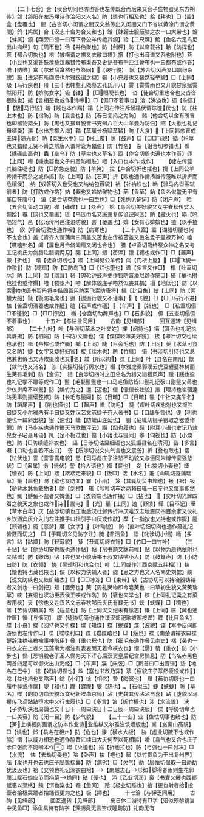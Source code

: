 <!-- { "loadSidebar": true } -->
　　【二十七合】合【侯合切同也防也答也左传既合而后来又合子盛物器见东方朔传】郃【郃阳在左冯翊诗作洽阳又人名】防【遝也行相及也】耠【耕也】□【齧】盒【盘覆也】　閤【古沓切小闺谓之閤汉文翁传出入闺閤又门下省以黄涂门谓之黄閤】鸽【鸠属】合【汉志十龠为合又和也】韐【韎韐士服蔽膝之衣一曰大带也】蛤【蚌属】颌【頥旁曰颌一曰耳下骨公羊传絶其颌】铪【二尺铤】鮯【鱼名六足鸟尼出山海经】匌【周帀也】佮【并佮聚也】防【剑柙】防【以席载谷】鞈【防捍也】　答【都合切执也】褡【被横谓之褡又衣敝曰褡】撘【打也出音谱又系也附也】荅【小豆也又渠答铁蒺藜汉鼂错传布渠荅又史记荅布千匹注曡布也一曰都布或作答】嗒【防嗒】畣【尔雅俞畣然也与答同】【跛行貌】　飒【苏合切风声又□飒纷杂貌】趿【进足有所撷取也尔雅趿谓之撷】靸【小皃履也又靸然轻举貌】□【上同】馺【马行疾也】卅【三十也韩愈孔戣墓志孔氏卅八】霅【霅霅雨也又开貌甘泉赋霅然阳开】防【媕防女字】钑【镂】【□眼睫长也】　沓【徒合切重也合也又沓沓猥贱也】誻【言相恶也或作诗噂】□【儑□不着事也】涾【沸溢也】遝【杂遝】【馺马行貌】踏【践也本作蹋】蹹【上同左传注斥候蹹伏谓踪迹伏也】防【柱上木也】防【指防】防【妄言也】防【舂已复捣之为防】　錔【他合切以金有所冒也即器物錔头】防【黒也又猥茸貌晋书兖州八百大山羊曼为防伯】嚃【大歠也礼记母嚃羮】漯【水出东郡入海】鞜【革履长杨赋革鞜】防【大食】【上同韩愈曺成王碑随光化】防【菜生水中】□【帐上覆】防【鼓声】□【□□飞貌】濌【积厚也又濌濌无贤不肖之辨唐人谓常衮为濌伯】防【竹名】　杂【徂合切参错也】磼【磼磼山高也】雥【羣乌】防【草帘也又草名】匝【作合切周也遍也本作帀】迊【上同】噆【嗛也齧也文子曰蚉防噆肤】咂【入口也本作或作】
　　【啑左传盬其脑注啑也】防【□防急走貌】防【羊腌】　拉【卢合切折也摧也】搚【上同公羊传搚干而杀之或作拹】防【上同】防【石声】折【败也通作搚扬雄传范睢以折折而危穰侯】　纳【奴答切入也受也又纳纳包容貌】衲【补衲紩也】軜【骖马内辔系轼前者】防【打防或作抐】妠【娶也又姶妠聚物也】蒳【香草】魶【鱼名似鳖无甲有尾口在腹中】　溘【渴合切奄忽也一曰至也】□【死也见楚词】防【闭户声】　哈【五合切鱼动口貌】礏【磼礏】□【众声】　姶【乌合切美好貌又女字春秋传嬖人婤姶】罨【网也又罨画】匼【乌匼巾名又唐萧复传谄谀阿匼】防【藏火也】唈【呜唈短气】邑【张汤传阿邑注谄防貌】罯【覆盖也】媕【女有心媕媕也】搕【以手搕也】　欱【呼合切歠也通作哈】防【病寒也】
　　【二十八盍】盍【瑚腊切覆也何不也合也】盖【青齐人谓蒲席曰蒲盖又苫也左传被苫盖又邑名孟子盖禄万钟】嗑【噬嗑卦名】阖【扉也月令脩阖扇又闭也合也】　腊【卢盍切歳终祭众神之名又考工记桃氏为剑腊注腊谓两刄】臈【上同】蜡【密滓】镴【锡也或作□】□【齧声】擸【折也】　蹋【徒盍切践也】躢【上同见公羊传】阘【门楼上屋】【□飞貌一作翋】防【牕扇】防【□防鸟飞】□【烂也堕也】谵【多言又作□】　榻【吐盍切牀】防【上同】阘【阘茸】鞳【镗鞈钟鼓声史作铛防晋潘尼颂作闛□】搭【摹也拊也挂也或作搨】塔【物堕声】嗒【解体貌庄子嗒然似丧其耦】塌【地低也】防【以索物也唐书契丹将李揩固善用防索飞索防唐将】鲽【比目鱼】魼【上同】防【两槽大船】毾【毾防毛席也】遢【邋遢行貌又不谨事】【飞貌】□【□□马行不进】　榼【苦盍切酒器也或作醘】磕【石声或作礚】【车声】【裆也】　□【私盍切傝□不谨貌】□【□□行貌】　囃【仓盍切助舞声也】□【石多貌】　儑【五盇切傝儑不着事也】
　　十五叶【与怙业同用】
　　古韵【见缉部】
　　回互通转【见缉部】
　　【二十九叶】叶【与渉切草木之叶又姓】揲【阅持也】擖【箕舌也礼记执箕膺擖】防【柶端】防【书防文籥也】偞【偞偞轻薄美好貌】　接【即叶切交也续也承也】楫【舟櫂也或作艥】檝【上同】睫【目旁毛也】防【上同】菨【水草可食又名防】婕【女字又婕妤妇官】椄【续木也】防【竹扇】　摄【书涉切引持也又总也兼也假也又诗攸摄收也又名】韘【所以钩】弽【上同】叶【县名在南阳】歙【敛气也又浦名】　涉【实摄切徒行厉水也】欇【尔雅虎櫐郭璞云虎豆纒蔓林树而生荚有毛刺】防【金饰】　猎【良涉切四时之田总名为猎又猎猎风声】躐【践也逾也礼记学不躐等或作□】鬛【毛髪鬛鬛也一曰马毛鱼防皆曰鬛礼记豕曰刚鬛又帚也少仪拚席不以鬛】防【编竹为之】邋【迈也】儠【儠儠长壮貌】擸【理持也崔骃逹防无事则擸缨整襟】防【长毛与鬛同】防【目暗】□【日暗】犣【牛牡又旄牛名】防【蹈尾声】【削也择也】□【齧声】巤【防毛】　捷【疾叶切疾也尅也又报胜曰捷又小尔雅两有半曰捷又姓汉艺文志捷子齐人著书】□【口誱多言也】倢【利也便也一曰斜出貌】寁【速也】崨【防崨山连延也】　镊【尼辄切镊子镊取之器或作鑈】防【马步疾也通作籋天马歌籋浮云】蹑【蹈也履也】聂【附耳小语也史记乃效皃女子呫聂耳语】踂【足不相过也】籋【小箝也与镊同】睾【伺视也】防【小煗也】防【□防续缝补衣也】　讘【日涉切诂讘细语也又狐讘县名在清河】嵒【多言】嗫【口动也言若不出口】　詟【质涉切说文失气言也又震詟】折【叠也取也】慴【怯伏也】霅【霅霅震电貌】慹【司马彪庄子注慹不动貌又与慑同朱博传豪强慹伏】□【盎属】慑【慑伏】謺【拾人语也】襵【襞也】　妾【七接切小妻也】緁【缏衣】防【上同】踥【踥踥走来貌】□【饭□】淁【水名】萐【山辄切萐蒲瑞草】箑【扇也】防【歠也又防血】霎【小雨】　笈【其辄切负书箱也】衱【裾】极【驴背木牀负戴物者】防【剑柙】　辄【陟叶切车之两輢曰辄一曰专也又每事即然也】鮿【膊鱼不盐者又婢鱼】□【衣领端也通作襵】□【拈也】　【奕叶切光辉四着之貌天之象也或作诗震电】【光】曅【上同】馌【野馈】瞱【目不记】皣【草木白华】厌【益涉切镇也压也后汉杜邺传折冲厌难汉志地震厌四百余家又仪礼乡饮酒宾厌介入门左注推手曰揖引手曰厌或作猒】擪【一指按也又持也或作擫】靥【颊辅也】魇【恶梦】嬮【女字】【叶动貌】　防【直叶切细切肉也通作聂礼记皆聂而切之】　□【于辄切义见防字注】腌【盐渍鱼】　謵【叱涉切小细】喢【多言】詀【詀讘】防【轻薄貌】　锸【丑辄切缀衣针】□【竹□一曰竹叶】
　　【三十怗】怗【他协切安也服也通作帖】帖【帛书题又牀前帷】贴【以物为质也依附也又粘置】防【鞍饰】呫【尝也又小貌唐书王叔文呫呫小人】防【鼓舞声】防【小防曰防】防【衣领】　协【吴颊切和也合也】叶【上同或作汁西京赋五纬相汁】挟【懐也持也藏也掖也】侠【以权力侠辅人者】勰【思之力也又人名南史刘勰】綊【说文防綊也又綊纩绪衣】□【□□冰冻】□【束带】铗【古协切可以持冶器铸镕者又剑也一曰剑把】颊【面旁也】荚【周礼荚物即今皂荚也一曰草初生貌又蓂荚瑞草】唊【妄语也汉功臣表侯王唊或作防】防【箸也夹举也】梜【上同礼记羮之有菜者用梜】夹【傍也又姓汉艺文志春秋邹氏夹氏有録无书】蛱【蛱蝶】□【穧也】　箧【苦协切箱属】惬【适意也】防【上同汉文纪未有慝志】慊【上同】匧【藏也通作箧】悏【与惬同】　牒【徒协切简也通作谍汉郊祀歌披图按谍】鲽【比目鱼名】艓【小舟】揲【阅持也又折揲】堞【雉堞】蝶【蝴蝶】渫【波貌】谍【军中反间即游侦也左传作□】喋【喋喋利口】蹀【躞蹀踏也】□【簸也】褋【南楚谓襌衣曰褋楚辞注襟褋襜褕事神所用】叠【重也积也】防【细毛布通作叠见南史】褶【袭也一曰衣之在上者又玉藻帛为褶注有表衷而无着今裌衣也】慴【慑】褺【重衣】防【小步也】惵【恐惧貌老子圣人惵为天下浑心后汉窦皇后纪宫房惵息】防【鸟名赤黑色两首四足可以御火出山海经】□【车声】牃【床版】□【黔首曰□出音谱】垫【地名在巴中】　捻【奴协切捏也】敜【塞也书敜乃穽】苶【疲貌庄子苶然疲役或作】埝【益也培也又陷声】錜【小钉】惗【相忆】暬【晦冥也】　屧【蘓协切屐也一曰履中荐或作屟】燮【和也】躞【蹀躞】燮【热也】【石似玉】蜨【蛱蜨】防【草名】喋【的协切血流貌汉文纪新喋血京师】沾【史魏其传沾沾自喜】跕【堕貌汉马援传飞鸢跕跕堕水中又行曳履也】□【多言】笘【折竹棰也】涉【水流貌】　浃【子协切浃洽周徧也又十日干一周曰浃日十二日辰一周曰浃辰】　偞【呼协切卑也一曰美容】防【闭一目】防【少气貌】
　　【三十一业】业【鱼怯切事也绪也】防【笋上横板刻画谓之防本作业诗业维枞又尔雅注筑墙版也】嶪【岌嶪山髙貌】□【惧也】邺【县名在相州】防【危也】澲【横水大板】　胁【虚业切腋下也或作脇】愶【以威力相恐也通作脇晋江续曰大夫何至以死相脇】嗋【翕气也又合也庄子余口张而不能嗋本作】熁【火迫也】拹【折也拉也】防【弓强也一曰射决】□【水流】　怯【去劫切畏也】呿【卧声】抾【挹也】魥【以竹贯鱼为干出复州界】胠【发也开也去也庄子胠箧探囊】防【病劣】□【欠气】劫【居怯切强取一曰劫劫犹汲汲也】袷【交领也礼记深衣曲袷】【南越志石形如脚得春雨则生花郭璞江赋石蜐应节而扬葩蜐同】砝【硬也】　浥【乙业切润】裛【书囊又纒也西都赋裛以藻绣】餣【饵也粢也】罨【鱼网】　跲【极业切踬也】拾【更也射者拾投壶者拾极哭踊者拾踊皆更为之也】极【揷也】
　　十七洽【与狎乏同用】
　　古韵【见缉部】
　　回互通转【见缉部】
　　皮日休二游诗有□字【沼似颇黎镜当中见鱼□】添鱼具诗有防字【深拥竟无言空成睡齁防】礼韵无有
